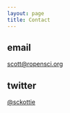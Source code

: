 ```yaml
---
layout: page
title: Contact
---
```


## email

[scott@ropensci.org](mailto:scott@ropensci.org)

## twitter

[@sckottie](https://twitter.com/sckottie)
